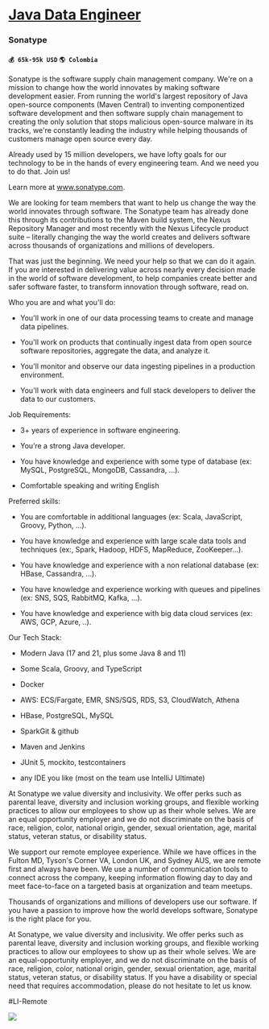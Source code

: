 # [Java Data Engineer](https://www.remotewlb.com/apply/java-data-engineer-35718)  
### Sonatype  
#### `💰 65k-95k USD` `🌎 Colombia`  

Sonatype is the software supply chain management company. We're on a mission to change how the world innovates by making software development easier. From running the world's largest repository of Java open-source components (Maven Central) to inventing componentized software development and then software supply chain management to creating the only solution that stops malicious open-source malware in its tracks, we're constantly leading the industry while helping thousands of customers manage open source every day.

Already used by 15 million developers, we have lofty goals for our technology to be in the hands of every engineering team. And we need you to do that. Join us!

Learn more at www.sonatype.com.

We are looking for team members that want to help us change the way the world innovates through software. The Sonatype team has already done this through its contributions to the Maven build system, the Nexus Repository Manager and most recently with the Nexus Lifecycle product suite – literally changing the way the world creates and delivers software across thousands of organizations and millions of developers.

That was just the beginning. We need your help so that we can do it again. If you are interested in delivering value across nearly every decision made in the world of software development, to help companies create better and safer software faster, to transform innovation through software, read on.

  
  

Who you are and what you'll do:

  * You'll work in one of our data processing teams to create and manage data pipelines. 

  * You'll work on products that continually ingest data from open source software repositories, aggregate the data, and analyze it.

  * You'll monitor and observe our data ingesting pipelines in a production environment. 

  * You'll work with data engineers and full stack developers to deliver the data to our customers.

  
  

Job Requirements:

  * 3+ years of experience in software engineering.

  * You’re a strong Java developer.

  * You have knowledge and experience with some type of database (ex: MySQL, PostgreSQL, MongoDB, Cassandra, ...).

  * Comfortable speaking and writing English

  
  

Preferred skills:

  * You are comfortable in additional languages (ex: Scala, JavaScript, Groovy, Python, …).

  * You have knowledge and experience with large scale data tools and techniques (ex:, Spark, Hadoop, HDFS, MapReduce, ZooKeeper...).

  * You have knowledge and experience with a non relational database (ex: HBase, Cassandra, ...).

  * You have knowledge and experience working with queues and pipelines (ex: SNS, SQS, RabbitMQ, Kafka, ...).

  * You have knowledge and experience with big data cloud services (ex: AWS, GCP, Azure, ..).

  
  

Our Tech Stack:

  * Modern Java (17 and 21, plus some Java 8 and 11)

  * Some Scala, Groovy, and TypeScript

  * Docker

  * AWS: ECS/Fargate, EMR, SNS/SQS, RDS, S3, CloudWatch, Athena

  * HBase, PostgreSQL, MySQL

  * SparkGit & github

  * Maven and Jenkins

  * JUnit 5, mockito, testcontainers

  * any IDE you like (most on the team use IntelliJ Ultimate)

At Sonatype we value diversity and inclusivity. We offer perks such as parental leave, diversity and inclusion working groups, and flexible working practices to allow our employees to show up as their whole selves. We are an equal opportunity employer and we do not discriminate on the basis of race, religion, color, national origin, gender, sexual orientation, age, marital status, veteran status, or disability status.

We support our remote employee experience. While we have offices in the Fulton MD, Tyson's Corner VA, London UK, and Sydney AUS, we are remote first and always have been. We use a number of communication tools to connect across the company, keeping information flowing day to day and meet face-to-face on a targeted basis at organization and team meetups.

Thousands of organizations and millions of developers use our software. If you have a passion to improve how the world develops software, Sonatype is the right place for you.

At Sonatype, we value diversity and inclusivity. We offer perks such as parental leave, diversity and inclusion working groups, and flexible working practices to allow our employees to show up as their whole selves. We are an equal-opportunity employer, and we do not discriminate on the basis of race, religion, color, national origin, gender, sexual orientation, age, marital status, veteran status, or disability status. If you have a disability or special need that requires accommodation, please do not hesitate to let us know.

#LI-Remote

![](https://remotive.com/job/track/1889054/blank.gif?source=public_api)

